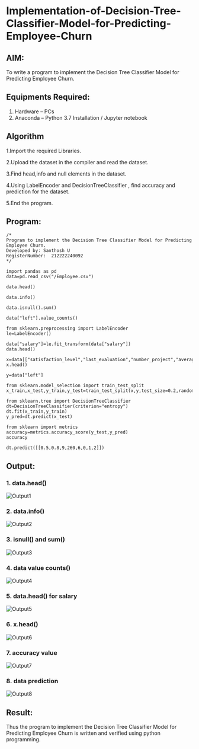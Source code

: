 # Implementation-of-Decision-Tree-Classifier-Model-for-Predicting-Employee-Churn

## AIM:
To write a program to implement the Decision Tree Classifier Model for Predicting Employee Churn.

## Equipments Required:
1. Hardware – PCs
2. Anaconda – Python 3.7 Installation / Jupyter notebook

## Algorithm
1.Import the required Libraries.
 
2.Upload the dataset in the compiler and read the dataset.

3.Find head,info and null elements in the dataset.

4.Using LabelEncoder and DecisionTreeClassifier , find accuracy and prediction for the dataset.

5.End the program.

## Program:
```
/*
Program to implement the Decision Tree Classifier Model for Predicting Employee Churn.
Developed by: Santhosh U
RegisterNumber:  212222240092
*/

import pandas as pd
data=pd.read_csv("/Employee.csv")

data.head()

data.info()

data.isnull().sum()

data["left"].value_counts()

from sklearn.preprocessing import LabelEncoder
le=LabelEncoder()

data["salary"]=le.fit_transform(data["salary"])
data.head()

x=data[["satisfaction_level","last_evaluation","number_project","average_montly_hours","time_spend_company","Work_accident","promotion_last_5years","salary"]]
x.head()

y=data["left"]

from sklearn.model_selection import train_test_split
x_train,x_test,y_train,y_test=train_test_split(x,y,test_size=0.2,random_state=100)

from sklearn.tree import DecisionTreeClassifier
dt=DecisionTreeClassifier(criterion="entropy")
dt.fit(x_train,y_train)
y_pred=dt.predict(x_test)

from sklearn import metrics
accuracy=metrics.accuracy_score(y_test,y_pred)
accuracy

dt.predict([[0.5,0.8,9,260,6,0,1,2]])

```

## Output:
### 1. data.head()
![Output1](https://github.com/SanthoshUthiraKumar/Implementation-of-Decision-Tree-Classifier-Model-for-Predicting-Employee-Churn/assets/119477975/4c274c88-b0ea-49b1-83d3-bf8e45b842df)

### 2. data.info()
![Output2](https://github.com/SanthoshUthiraKumar/Implementation-of-Decision-Tree-Classifier-Model-for-Predicting-Employee-Churn/assets/119477975/214cac1b-e052-4aa9-ac1d-e5b7763bc4fe)

### 3. isnull() and sum()
![Output3](https://github.com/SanthoshUthiraKumar/Implementation-of-Decision-Tree-Classifier-Model-for-Predicting-Employee-Churn/assets/119477975/665a0cc3-18df-40bf-b36d-df4dc95c7af9)

### 4. data value counts()
![Output4](https://github.com/SanthoshUthiraKumar/Implementation-of-Decision-Tree-Classifier-Model-for-Predicting-Employee-Churn/assets/119477975/720074fe-610a-47b4-a328-0b218e6ae37d)

### 5. data.head() for salary
![Output5](https://github.com/SanthoshUthiraKumar/Implementation-of-Decision-Tree-Classifier-Model-for-Predicting-Employee-Churn/assets/119477975/01505622-1d26-4244-964a-dba62abe45cb)

### 6. x.head()
![Output6](https://github.com/SanthoshUthiraKumar/Implementation-of-Decision-Tree-Classifier-Model-for-Predicting-Employee-Churn/assets/119477975/ef93e2fe-c20c-4207-96ff-5044eee568dd)

### 7. accuracy value
![Output7](https://github.com/SanthoshUthiraKumar/Implementation-of-Decision-Tree-Classifier-Model-for-Predicting-Employee-Churn/assets/119477975/85c3b8e3-fb43-43ee-a21d-e9bf95b741f4)

### 8. data prediction
![Output8](https://github.com/SanthoshUthiraKumar/Implementation-of-Decision-Tree-Classifier-Model-for-Predicting-Employee-Churn/assets/119477975/c9bda6fc-cd97-4f8f-83da-4613fbb04df3)


## Result:
Thus the program to implement the  Decision Tree Classifier Model for Predicting Employee Churn is written and verified using python programming.
